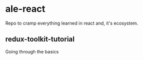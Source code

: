 # ale-react
Repo to cramp everything learned in react and, it's ecosystem.

## redux-toolkit-tutorial
Going through the basics 
